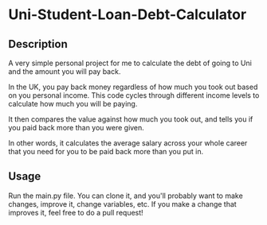 # Uni-Student-Loan-Debt-Calculator

## Description
A very simple personal project for me to calculate the debt of going to Uni and the amount you will pay back.

In the UK, you pay back money regardless of how much you took out based on you personal income. This code cycles through different income levels to calculate how much you will be paying.

It then compares the value against how much you took out, and tells you if you paid back more than you were given.

In other words, it calculates the average salary across your whole career that you need for you to be paid back more than you put in.

## Usage
Run the main.py file. You can clone it, and you'll probably want to make changes, improve it, change variables, etc. If you make a change that improves it, feel free to do a pull request!

